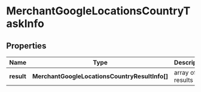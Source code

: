 # MerchantGoogleLocationsCountryTaskInfo

## Properties

| Name | Type | Description | Notes |
|------------ | ------------- | ------------- | -------------|
**result** | **MerchantGoogleLocationsCountryResultInfo[]** | array of results |[optional]|